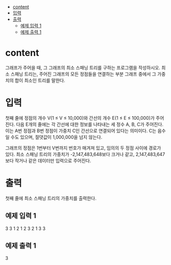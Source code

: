 <!--toc:start-->
- [content](#content)
- [입력](#입력)
- [출력](#출력)
  - [예제 입력 1](#예제-입력-1)
  - [예제 출력 1](#예제-출력-1)
<!--toc:end-->

# content

그래프가 주어을 때, 그 그래프의 최소 스패닝 트리를 구하는 프로그램을 작성하시오.
최소 스패닝 트리는, 주어진 그래프의 모든 정점들을 연결하는 부분 그래프 중에서 그 가중치의 합이 최소인 트리를 말한다.

# 입력

첫째 줄에 정점의 개수 V(1 ≤ V ≤ 10,000)와 간선의 개수 E(1 ≤ E ≤ 100,000)가 주어진다.
다음 E개의 줄에는 각 간선에 대한 정보를 나타내는 세 정수 A, B, C가 주어진다.
이는 A번 정점과 B번 정점이 가중치 C인 간선으로 연결되어 있다는 의미이다. C는 음수일 수도 있으며, 절댓값이 1,000,000을 넘지 않는다.

 그래프의 정점은 1번부터 V번까지 번호가 매겨져 있고, 임의의 두 정점 사이에 경로가 있다.
 최소 스패닝 트리의 가중치가 -2,147,483,648보다 크거나 같고, 2,147,483,647보다 작거나 같은 데이터만 입력으로 주어진다.

# 출력

첫째 줄에 최소 스패닝 트리의 가중치를 출력한다.

## 예제 입력 1

 3 3
 1 2 1
 2 3 2
 1 3 3

## 예제 출력 1

 3
